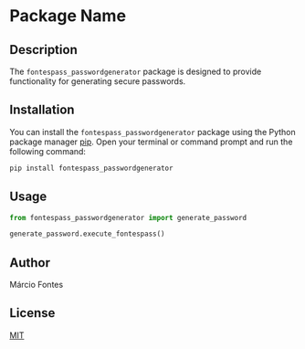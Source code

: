# Package Name

## Description

The `fontespass_passwordgenerator` package is designed to provide functionality for generating secure passwords.

## Installation

You can install the `fontespass_passwordgenerator` package using the Python package manager [pip](https://pip.pypa.io/en/stable/). Open
your terminal or command prompt and run the following command:

```bash
pip install fontespass_passwordgenerator
```

## Usage

```python
from fontespass_passwordgenerator import generate_password

generate_password.execute_fontespass()
```

## Author

Márcio Fontes

## License

[MIT](https://choosealicense.com/licenses/mit/)